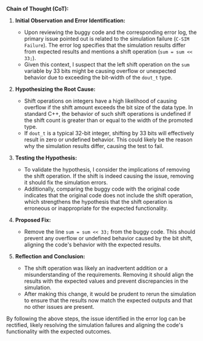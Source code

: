 **Chain of Thought (CoT):**

1. **Initial Observation and Error Identification:**
   - Upon reviewing the buggy code and the corresponding error log, the primary issue pointed out is related to the simulation failure (`C-SIM Failure`). The error log specifies that the simulation results differ from expected results and mentions a shift operation (`sum = sum << 33;`).
   - Given this context, I suspect that the left shift operation on the `sum` variable by 33 bits might be causing overflow or unexpected behavior due to exceeding the bit-width of the `dout_t` type.

2. **Hypothesizing the Root Cause:**
   - Shift operations on integers have a high likelihood of causing overflow if the shift amount exceeds the bit size of the data type. In standard C++, the behavior of such shift operations is undefined if the shift count is greater than or equal to the width of the promoted type.
   - If `dout_t` is a typical 32-bit integer, shifting by 33 bits will effectively result in zero or undefined behavior. This could likely be the reason why the simulation results differ, causing the test to fail.

3. **Testing the Hypothesis:**
   - To validate the hypothesis, I consider the implications of removing the shift operation. If the shift is indeed causing the issue, removing it should fix the simulation errors.
   - Additionally, comparing the buggy code with the original code indicates that the original code does not include the shift operation, which strengthens the hypothesis that the shift operation is erroneous or inappropriate for the expected functionality.

4. **Proposed Fix:**
   - Remove the line `sum = sum << 33;` from the buggy code. This should prevent any overflow or undefined behavior caused by the bit shift, aligning the code's behavior with the expected results.

5. **Reflection and Conclusion:**
   - The shift operation was likely an inadvertent addition or a misunderstanding of the requirements. Removing it should align the results with the expected values and prevent discrepancies in the simulation.
   - After making this change, it would be prudent to rerun the simulation to ensure that the results now match the expected outputs and that no other issues are present.

By following the above steps, the issue identified in the error log can be rectified, likely resolving the simulation failures and aligning the code's functionality with the expected outcomes.